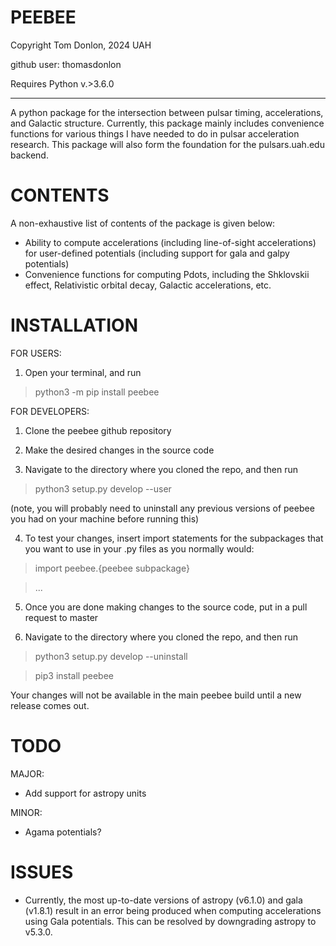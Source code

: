 PEEBEE
========================================

Copyright Tom Donlon, 2024 UAH

github user: thomasdonlon

Requires Python v.>3.6.0

-----------------------------------------

A python package for the intersection between pulsar timing, accelerations, and Galactic structure.
Currently, this package mainly includes convenience functions for various things I have needed to do 
in pulsar acceleration research. This package will also form the foundation for the pulsars.uah.edu backend. 

CONTENTS
========================================

A non-exhaustive list of contents of the package is given below:

 - Ability to compute accelerations (including line-of-sight accelerations) for user-defined potentials 
 (including support for gala and galpy potentials)
 - Convenience functions for computing Pdots, including the Shklovskii effect, Relativistic orbital decay, Galactic accelerations, etc. 

INSTALLATION
========================================

FOR USERS:

1. Open your terminal, and run

> python3 -m pip install peebee

FOR DEVELOPERS:

1. Clone the peebee github repository

2. Make the desired changes in the source code

3. Navigate to the directory where you cloned the repo, and then run

> python3 setup.py develop --user

(note, you will probably need to uninstall any previous versions of peebee you had on your machine before running this)

4. To test your changes, insert import statements for the subpackages that you want to use in your .py files as you normally would:

> import peebee.{peebee subpackage}

> ...

5. Once you are done making changes to the source code, put in a pull request to master

6. Navigate to the directory where you cloned the repo, and then run

> python3 setup.py develop --uninstall

> pip3 install peebee

Your changes will not be available in the main peebee build until a new release comes out.

TODO
========================================

MAJOR:
 - Add support for astropy units

MINOR:
 - Agama potentials?

ISSUES
========================================

- Currently, the most up-to-date versions of astropy (v6.1.0) and gala (v1.8.1) result in an error being produced when computing accelerations using Gala potentials. This can be resolved by downgrading astropy to v5.3.0. 
